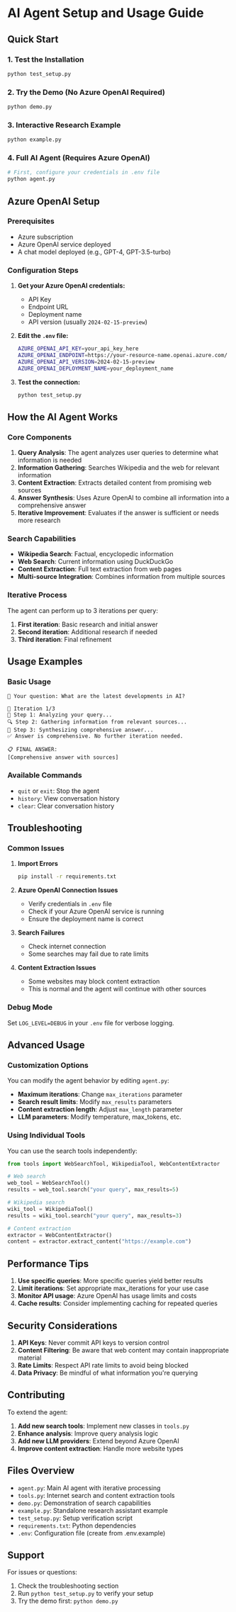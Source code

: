 # AI Agent Setup and Usage Guide

## Quick Start

### 1. Test the Installation
```bash
python test_setup.py
```

### 2. Try the Demo (No Azure OpenAI Required)
```bash
python demo.py
```

### 3. Interactive Research Example
```bash
python example.py
```

### 4. Full AI Agent (Requires Azure OpenAI)
```bash
# First, configure your credentials in .env file
python agent.py
```

## Azure OpenAI Setup

### Prerequisites
- Azure subscription
- Azure OpenAI service deployed
- A chat model deployed (e.g., GPT-4, GPT-3.5-turbo)

### Configuration Steps

1. **Get your Azure OpenAI credentials:**
   - API Key
   - Endpoint URL
   - Deployment name
   - API version (usually `2024-02-15-preview`)

2. **Edit the `.env` file:**
   ```bash
   AZURE_OPENAI_API_KEY=your_api_key_here
   AZURE_OPENAI_ENDPOINT=https://your-resource-name.openai.azure.com/
   AZURE_OPENAI_API_VERSION=2024-02-15-preview
   AZURE_OPENAI_DEPLOYMENT_NAME=your_deployment_name
   ```

3. **Test the connection:**
   ```bash
   python test_setup.py
   ```

## How the AI Agent Works

### Core Components

1. **Query Analysis**: The agent analyzes user queries to determine what information is needed
2. **Information Gathering**: Searches Wikipedia and the web for relevant information
3. **Content Extraction**: Extracts detailed content from promising web sources
4. **Answer Synthesis**: Uses Azure OpenAI to combine all information into a comprehensive answer
5. **Iterative Improvement**: Evaluates if the answer is sufficient or needs more research

### Search Capabilities

- **Wikipedia Search**: Factual, encyclopedic information
- **Web Search**: Current information using DuckDuckGo
- **Content Extraction**: Full text extraction from web pages
- **Multi-source Integration**: Combines information from multiple sources

### Iterative Process

The agent can perform up to 3 iterations per query:
1. **First iteration**: Basic research and initial answer
2. **Second iteration**: Additional research if needed
3. **Third iteration**: Final refinement

## Usage Examples

### Basic Usage
```
💬 Your question: What are the latest developments in AI?

🔄 Iteration 1/3
📝 Step 1: Analyzing your query...
🔍 Step 2: Gathering information from relevant sources...
🧠 Step 3: Synthesizing comprehensive answer...
✅ Answer is comprehensive. No further iteration needed.

📋 FINAL ANSWER:
[Comprehensive answer with sources]
```

### Available Commands
- `quit` or `exit`: Stop the agent
- `history`: View conversation history
- `clear`: Clear conversation history

## Troubleshooting

### Common Issues

1. **Import Errors**
   ```bash
   pip install -r requirements.txt
   ```

2. **Azure OpenAI Connection Issues**
   - Verify credentials in `.env` file
   - Check if your Azure OpenAI service is running
   - Ensure the deployment name is correct

3. **Search Failures**
   - Check internet connection
   - Some searches may fail due to rate limits

4. **Content Extraction Issues**
   - Some websites may block content extraction
   - This is normal and the agent will continue with other sources

### Debug Mode
Set `LOG_LEVEL=DEBUG` in your `.env` file for verbose logging.

## Advanced Usage

### Customization Options

You can modify the agent behavior by editing `agent.py`:

- **Maximum iterations**: Change `max_iterations` parameter
- **Search result limits**: Modify `max_results` parameters
- **Content extraction length**: Adjust `max_length` parameter
- **LLM parameters**: Modify temperature, max_tokens, etc.

### Using Individual Tools

You can use the search tools independently:

```python
from tools import WebSearchTool, WikipediaTool, WebContentExtractor

# Web search
web_tool = WebSearchTool()
results = web_tool.search("your query", max_results=5)

# Wikipedia search
wiki_tool = WikipediaTool()
results = wiki_tool.search("your query", max_results=3)

# Content extraction
extractor = WebContentExtractor()
content = extractor.extract_content("https://example.com")
```

## Performance Tips

1. **Use specific queries**: More specific queries yield better results
2. **Limit iterations**: Set appropriate max_iterations for your use case
3. **Monitor API usage**: Azure OpenAI has usage limits and costs
4. **Cache results**: Consider implementing caching for repeated queries

## Security Considerations

1. **API Keys**: Never commit API keys to version control
2. **Content Filtering**: Be aware that web content may contain inappropriate material
3. **Rate Limits**: Respect API rate limits to avoid being blocked
4. **Data Privacy**: Be mindful of what information you're querying

## Contributing

To extend the agent:

1. **Add new search tools**: Implement new classes in `tools.py`
2. **Enhance analysis**: Improve query analysis logic
3. **Add new LLM providers**: Extend beyond Azure OpenAI
4. **Improve content extraction**: Handle more website types

## Files Overview

- `agent.py`: Main AI agent with iterative processing
- `tools.py`: Internet search and content extraction tools
- `demo.py`: Demonstration of search capabilities
- `example.py`: Standalone research assistant example
- `test_setup.py`: Setup verification script
- `requirements.txt`: Python dependencies
- `.env`: Configuration file (create from .env.example)

## Support

For issues or questions:
1. Check the troubleshooting section
2. Run `python test_setup.py` to verify your setup
3. Try the demo first: `python demo.py`
